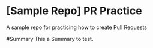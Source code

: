 # [Sample Repo] PR Practice
A sample repo for practicing how to create Pull Requests

#Summary
This a Summary to test.